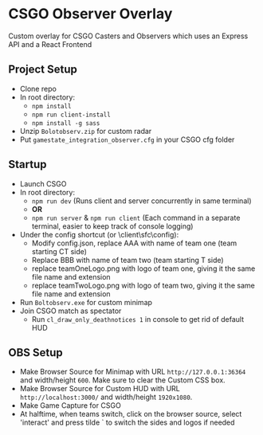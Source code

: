 # CSGO Observer Overlay

Custom overlay for CSGO Casters and Observers which uses an Express API and a React Frontend

## Project Setup

- Clone repo
- In root directory:
  - ```npm install```
  - ```npm run client-install```
  - ```npm install -g sass```   
- Unzip ```Bolotobserv.zip``` for custom radar
- Put ```gamestate_integration_observer.cfg``` in your CSGO cfg folder

## Startup

- Launch CSGO
- In root directory:
  - ```npm run dev``` (Runs client and server concurrently in same terminal)
  - **OR**
  - ```npm run server``` & ```npm run client``` (Each command in a separate terminal, easier to keep track of console logging)
- Under the config shortcut (or \client\sfc\config):
  - Modify config.json, replace AAA with name of team one (team starting CT side)
  - Replace BBB with name of team two (team starting T side)
  - replace teamOneLogo.png with logo of team one, giving it the same file name and extension
  - replace teamTwoLogo.png with logo of team two, giving it the same file name and extension
- Run ```Boltobserv.exe``` for custom minimap
- Join CSGO match as spectator
  - Run ```cl_draw_only_deathnotices 1``` in console to get rid of default HUD

## OBS Setup

- Make Browser Source for Minimap with URL ```http://127.0.0.1:36364``` and width/height ```600```. Make sure to clear the Custom CSS box. 
- Make Browser Source for Custom HUD with URL ```http://localhost:3000/``` and width/height ```1920x1080```.
- Make Game Capture for CSGO
- At halftime, when teams switch, click on the browser source, select 'interact' and press tilde ` to switch the sides and logos if needed
